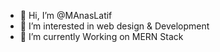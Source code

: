 - 👋 Hi, I’m @MAnasLatif
- 👀 I’m interested in web design & Development 
- 🌱 I’m currently Working on MERN Stack
